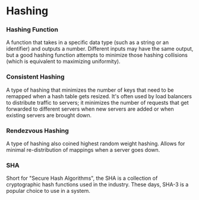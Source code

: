 # Hashing

### Hashing Function
A function that takes in a specific data type (such as a string or an identifier) and outputs a number. Different
inputs may have the same output, but a good hashing function attempts to minimize those hashing
collisions (which is equivalent to maximizing uniformity).

### Consistent Hashing
A type of hashing that minimizes the number of keys that need to be remapped when a hash table gets
resized. It's often used by load balancers to distribute traffic to servers; it minimizes the number of requests
that get forwarded to different servers when new servers are added or when existing servers are brought
down.

### Rendezvous Hashing
A type of hashing also coined highest random weight hashing. Allows for minimal re-distribution of
mappings when a server goes down.

### SHA
Short for "Secure Hash Algorithms", the SHA is a collection of cryptographic hash functions used in the
industry. These days, SHA-3 is a popular choice to use in a system.
